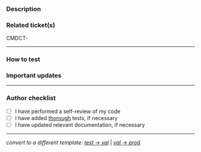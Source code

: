 ### Description
<!-- Detailed description of changes and related context -->

### Related ticket(s)
<!-- Link to related ticket(s) or issue(s) -->
<!-- Hint: Type MDCT-<ticket-number> for autolinking -->
CMDCT-

---
### How to test
<!-- Step-by-step instructions on how to test, if necessary -->

### Important updates
<!-- Changed dependencies, .env files, configs, etc. -->
<!-- Instructions for local dev, e.g. requires new installs in directories -->

---
### Author checklist
<!-- Complete the following steps before opening for review -->

- [ ] I have performed a self-review of my code
- [ ] I have added [thorough](https://bit.ly/3zPrxuZ) tests, if necessary
- [ ] I have updated relevant documentation, if necessary

---

<!-- If deploying to val or prod, click 'Preview' and select template -->
_convert to a different template: [test → val](?expand=1&template=test-to-val-deployment.md)_ | _[val → prod](?expand=1&template=val-to-prod-deployment.md)_
